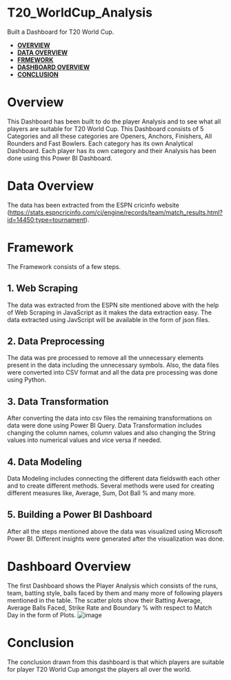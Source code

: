 # T20_WorldCup_Analysis
Built a Dashboard for T20 World Cup.

-  [**OVERVIEW**](https://github.com/ananyasaxenaaa23/T20_WorldCup_Analysis/blob/main/README.md#overview)
-  [**DATA OVERVIEW**](https://github.com/ananyasaxenaaa23/T20_WorldCup_Analysis/blob/main/README.md#dataoverview)
-  [**FRMEWORK**](https://github.com/ananyasaxenaaa23/T20_WorldCup_Analysis/blob/main/README.md#framework)
-  [**DASHBOARD OVERVIEW**](https://github.com/ananyasaxenaaa23/T20_WorldCup_Analysis/blob/main/README.md#dashboardoverview)
-  [**CONCLUSION**](https://github.com/ananyasaxenaaa23/T20_WorldCup_Analysis/blob/main/README.md#conclusion)

# Overview
This Dashboard has been built to do the player Analysis and to see what all players are suitable for T20 World Cup. This Dashboard consists of 5 Categories and all these categories are Openers, Anchors, Finishers, All Rounders and Fast Bowlers.
Each category has its own Analytical Dashboard. Each player has its own category and their Analysis has been done using this Power BI Dashboard.



# Data Overview
The data has been extracted from the ESPN cricinfo website (https://stats.espncricinfo.com/ci/engine/records/team/match_results.html?id=14450;type=tournament).



# Framework
The Framework consists of a few steps.

## 1. Web Scraping
The data was extracted from the ESPN site mentioned above with the help of Web Scraping in JavaScript as it makes the data extraction easy. The data extracted using JavScript will be available in the form of json files.

## 2. Data Preprocessing
The data was pre processed to remove all the unnecessary elements present in the data including the unnecessary symbols. Also, the data files were converted into CSV format and all the data pre processing was done using Python. 

## 3. Data Transformation
After converting the data into csv files the remaining transformations on data were done using Power BI Query. Data Transformation includes changing the column names, column values and also changing the String values into numerical values and vice versa if needed. 

## 4. Data Modeling
Data Modeling includes connecting the different data fieldswith each other and to create different methods. Several methods were used for creating different measures like, Average, Sum, Dot Ball % and many more.

## 5. Building a Power BI Dashboard
After all the steps mentioned above the data was visualized using Microsoft Power BI. Different insights were generated after the visualization was done.



# Dashboard Overview
The first Dashboard shows the Player Analysis which consists of the runs, team, batting style, balls faced by them and many more of following players mentioned in the table.
The scatter plots show their Batting Average, Average Balls Faced, Strike Rate and Boundary % with respect to Match Day in the form of Plots.
![image](https://user-images.githubusercontent.com/70996037/227791950-afbbdf80-7614-4fe6-98f8-6555b5ac13af.png)




# Conclusion
The conclusion drawn from this dashboard is that which players are suitable for player T20 World Cup amongst the players all over the world.
